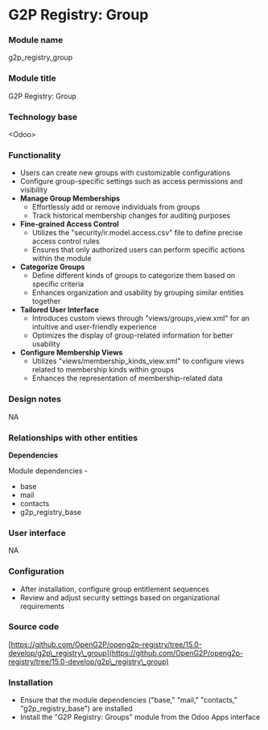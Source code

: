 # G2P Registry: Group

### Module name

g2p\_registry\_group

### Module title

G2P Registry: Group

### Technology base

\<Odoo>

### Functionality

* Users can create new groups with customizable configurations
* Configure group-specific settings such as access permissions and visibility
* **Manage Group Memberships**
  * Effortlessly add or remove individuals from groups
  * Track historical membership changes for auditing purposes
* **Fine-grained Access Control**
  * Utilizes the "security/ir.model.access.csv" file to define precise access control rules
  * Ensures that only authorized users can perform specific actions within the module
* **Categorize Groups**
  * Define different kinds of groups to categorize them based on specific criteria
  * Enhances organization and usability by grouping similar entities together
* **Tailored User Interface**
  * Introduces custom views through "views/groups\_view.xml" for an intuitive and user-friendly experience
  * Optimizes the display of group-related information for better usability
* **Configure Membership Views**
  * Utilizes "views/membership\_kinds\_view.xml" to configure views related to membership kinds within groups
  * Enhances the representation of membership-related data

### Design notes

NA

### Relationships with other entities

**Dependencies**

Module dependencies -&#x20;

* base
* mail
* contacts
*   g2p\_registry\_base



### User interface

NA

### Configuration

* After installation, configure group entitlement sequences
* Review and adjust security settings based on organizational requirements

### Source code

[https://github.com/OpenG2P/openg2p-registry/tree/15.0-develop/g2p\_registry\_group](https://github.com/OpenG2P/openg2p-registry/tree/15.0-develop/g2p\_registry\_group)

### Installation

* Ensure that the module dependencies ("base," "mail," "contacts," "g2p\_registry\_base") are installed
* Install the "G2P Registry: Groups" module from the Odoo Apps interface
